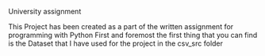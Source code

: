 University assignment 

This Project has been created as a part of the written assignment for programming with Python First and foremost the first thing that you can find is the Dataset that I have used for the project in the csv_src folder
